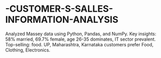 # -CUSTOMER-S-SALLES-INFORMATION-ANALYSIS
Analyzed Massey data using Python, Pandas, and NumPy. Key insights: 58% married, 69.7% female, age 26-35 dominates, IT sector prevalent. Top-selling: food. UP, Maharashtra, Karnataka customers prefer Food, Clothing, Electronics.
